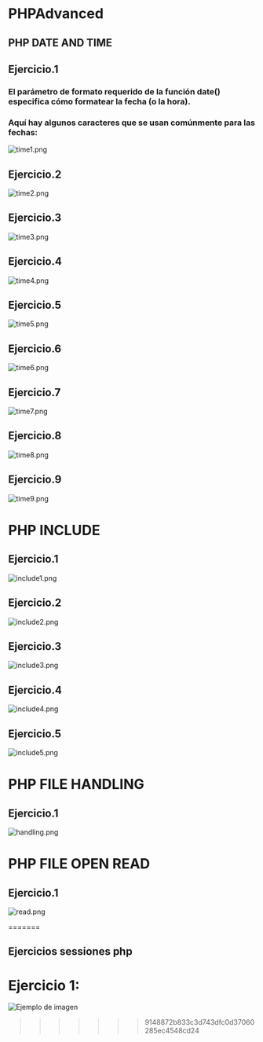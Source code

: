 # PHPAdvanced

## PHP DATE AND TIME 

## Ejercicio.1

### El parámetro de formato requerido de la función date() especifica cómo formatear la fecha (o la hora).
### Aquí hay algunos caracteres que se usan comúnmente para las fechas:

![time1.png](img/time1.png)

## Ejercicio.2
![time2.png](img/time2.png)

## Ejercicio.3 
![time3.png](img/time3.png)

## Ejercicio.4 
![time4.png](img/time4.png)

## Ejercicio.5 
![time5.png](img/time5.png)

## Ejercicio.6 
![time6.png](img/time6.png)

## Ejercicio.7
![time7.png](img/time7.png)

## Ejercicio.8 
![time8.png](img/time8.png)

## Ejercicio.9 
![time9.png](img/time9.png)


# PHP INCLUDE 

## Ejercicio.1
![include1.png](img/include1.png)

## Ejercicio.2 
![include2.png](img/include2.png)

## Ejercicio.3 
![include3.png](img/include3.png)

## Ejercicio.4
![include4.png](img/include4.png)

## Ejercicio.5
![include5.png](img/include5.png)

# PHP FILE HANDLING

## Ejercicio.1
![handling.png](img/handling.png)

# PHP FILE OPEN READ 

## Ejercicio.1
![read.png](img/read.png)


=======

## Ejercicios sessiones php

# Ejercicio 1: 

![Ejemplo de imagen](img/sessiones1.png)
>>>>>>> 9148872b833c3d743dfc0d37060285ec4548cd24
